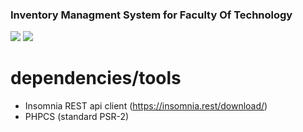 ### Inventory Managment System for Faculty Of Technology

![](https://img.shields.io/badge/laravel%20-%206.18.25-ff2d20)
![](https://img.shields.io/badge/current%20version-V%201.0.0-C21E56)

# dependencies/tools 
 * Insomnia REST api client (https://insomnia.rest/download/)
 * PHPCS (standard PSR-2)

